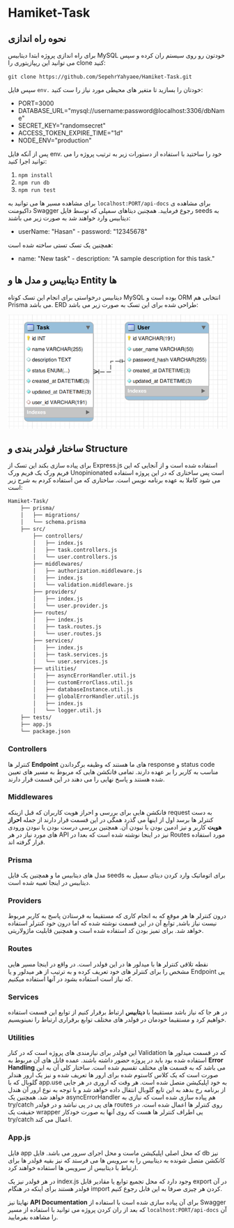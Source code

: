 # Hamiket-Task

## نحوه راه اندازی
برای راه اندازی پروژه ابتدا دیتابیس MySQL خودتون رو روی سیستم ران کرده و سپس می توانید این ریپازیتوری را clone کنید:

`git clone https://github.com/SepehrYahyaee/Hamiket-Task.git`

سپس فایل `env.` خودتان را بسازید تا متغیر های محیطی مورد نیاز را ست کنید:

- PORT=3000
- DATABASE_URL="mysql://username:password@localhost:3306/dbName"
- SECRET_KEY="randomsecret"
- ACCESS_TOKEN_EXPIRE_TIME="1d"
- NODE_ENV="production"

پس از آنکه فایل env. خود را ساختید با استفاده از دستورات زیر به ترتیب پروژه را می توانید اجرا کنید:

1. `npm install`
2. `npm run db`
3. `npm run test`

برای مشاهده مسیر ها می توانید به `localhost:PORT/api-docs` برای مشاهده ی داکیومنت Swagger رجوع فرمایید. همچنین دیتاهای سمپلی که توسط فایل seeds به دیتابیس وارد خواهند شد به صورت زیر می باشند:

- userName: "Hasan" - password: "12345678"

همچنین یک تسک تستی ساخته شده است:

- name: "New task" - description: "A sample description for this task."

## دیتابیس و مدل ها و Entity ها
دیتابیس درخواستی برای انجام این تسک کوتاه MySQL بوده است و ORM انتخابی هم Prisma می باشد. ERD طراحی شده برای این تسک به صورت زیر می باشد:

<img src="./ERD.png" alt="ERD Model for this Task management system">

## ساختار فولدر بندی و Structure
برای پیاده سازی بکند این تسک از Express.js استفاده شده است و از آنجایی که این فریم ورک یک فریم ورک Unopinionated است پس ساختاری که در این پروژه استفاده می شود کاملا به عهده برنامه نویس است. ساختاری که من استفاده کردم به شرح زیر است:

    Hamiket-Task/
        ├── prisma/
        │   ├── migrations/
        │   └── schema.prisma
        ├── src/
            ├── controllers/
            │   ├── index.js
            │   ├── task.controllers.js
            │   └── user.controllers.js
            ├── middlewares/
            │   ├── authorization.middleware.js
            │   ├── index.js
            │   └── validation.middleware.js
            ├── providers/
            │   ├── index.js
            │   └── user.provider.js
            ├── routes/
            │   ├── index.js
            │   ├── task.routes.js
            │   └── user.routes.js
            ├── services/
            │   ├── index.js
            │   ├── task.services.js
            │   └── user.services.js
            ├── utilities/
            │   ├── asyncErrorHandler.util.js
            │   ├── customErrorClass.util.js
            │   ├── databaseInstance.util.js
            │   ├── globalErrorHandler.util.js
            │   ├── index.js
            │   └── logger.util.js
        ├── tests/
        ├── app.js
        └── package.json

### Controllers
کنترلر ها **Endpoint** های ما هستند که وظیفه برگرداندن response و status code مناسب به کاربر را بر عهده دارند. تمامی فانکشن هایی که مربوط به مسیر های تعیین شده هستند و پاسخ نهایی را می دهند در این قسمت قرار دارند.

### Middlewares
فانکشن هایی برای بررسی و احراز هویت کاربران که قبل ازینکه request به دست کنترلر ها برسد اول از اینها می گذرد همگی در این قسمت قرار دارند از جمله **احراز هویت** کاربر و نیز ادمین بودن یا نبودن آن. همچنین بررسی درست بودن یا نبودن ورودی های مورد نیاز در هر API نیز در اینجا نوشته شده است که بعدا در Routes مورد استفاده قرار گرفته اند.

### Prisma
مدل های دیتابیس ما و همچنین یک فایل seeds برای اتوماتیک وارد کردن دیتای سمپل به دیتابیس در اینجا تعبیه شده است.

### Providers
درون کنترلر ها هر موقع که به انجام کاری که مستقیما به فرستادن پاسخ به کاربر مربوط نیست نیاز باشد, توابع آن در این قسمت نوشته شده که اما درون خود کنترلر استفاده خواهد شد. برای تمیز بودن کد استفاده شده است و همچنین قابلیت ماژولاریتی.

### Routes
نقطه تلاقی کنترلر ها با میدلور ها در این فولدر است. در واقع در اینجا مسیر هایی مشخص را برای کنترلر های خود تعریف کرده و به ترتیب از هر میدلور و یا Endpoint یی که نیاز است استفاده بشود در آنها استفاده میکنیم.

### Services
در هر جا که نیاز باشد مستقیما با **دیتابیس** ارتباط برقرار کنیم از توابع این قسمت استفاده خواهیم کرد و مستقیما خودمان در فولدر های مختلف توابع برقراری ارتباط را نمینویسیم.

### Utilities
این فولدر برای نیازمندی های پروژه است که در کنار Validation که در قسمت میدلور ها استفاده شده بود باید در پروژه حضور داشته باشند. عمده فایل های آن مربوط به **Error Handling** می باشد که به قسمت های مختلف تقسیم شده است. ساختار کلی آن به این صورت است که یک کلاس کاستوم شده برای ارور ها تعریف شده و نیز یک ارور هندلر گلوبال که با app.use به خود اپلیکیشن متصل شده است. هر وقت که اروری در هر جایی از برنامه رخ بدهد به این تابع گلوبال انتقال داده خواهد شد و با توجه به نوع ارور آن هندل خواهد شد. همچنین یک asyncErrorHandler هم پیاده سازی شده است که نیازی به try/catch های پی در پی نباشد و در فولدر routes روی کنترلر ها اعمال شده است. در حقیقت یک wrapper یی اطراف کنترلر ها هست که روی آنها به صورت خودکار try/catch اعمال می کند.

### App.js
فایل app که محل اصلی اپلیکیشن ماست و محل اجرای سرور می باشد. فایل db نیز کانکشن متصل شونده به دیتابیس را به سرویس ها می فرستد که نیز بقیه فولدر ها برای ارتباط با دیتابیس از سرویس ها استفاده خواهند کرد.

در هر فولدر نیز یک index.js وجود دارد که محل تجمیع توابع یا مقادیر قابل export در آن فولدر هستند برای اینکه در هنگام import کردن هر چیزی صرفا به این فابل رجوع کنیم.

نهایتا نیز **API Documentation** برای آن پیاده سازی شده است با استفاده از Swagger که بعد از ران کردن پروژه می توانید با استفاده از مسیر `localhost:PORT/api-docs` آن را مشاهده بفرمایید.
